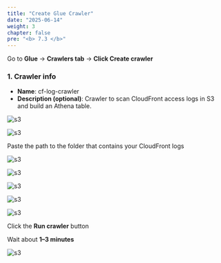 ```yaml
---
title: "Create Glue Crawler"
date: "2025-06-14"
weight: 3
chapter: false
pre: "<b> 7.3 </b>"
---
```


Go to **Glue** → **Crawlers tab** → **Click Create crawler**

### 1. Crawler info

- **Name**: cf-log-crawler
- **Description (optional)**: Crawler to scan CloudFront access logs in S3 and build an Athena table.

![s3](/images/7.monitoringandlogging/6.png)

![s3](/images/7.monitoringandlogging/7.png)

Paste the path to the folder that contains your CloudFront logs

![s3](/images/7.monitoringandlogging/8.png)

![s3](/images/7.monitoringandlogging/9.png)

![s3](/images/7.monitoringandlogging/10.png)

![s3](/images/7.monitoringandlogging/11.png)

![s3](/images/7.monitoringandlogging/12.png)

Click the **Run crawler** button

Wait about **1–3 minutes**

![s3](/images/7.monitoringandlogging/13.png)
